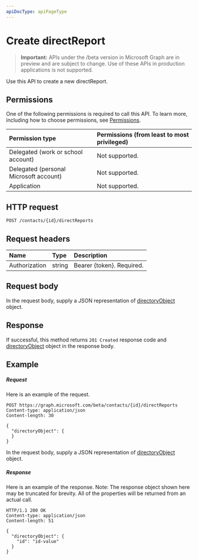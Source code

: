 ```yaml
---
apiDocType: apiPageType
---
```

# Create directReport

> **Important:** APIs under the /beta version in Microsoft Graph are in preview and are subject to change. Use of these APIs in production applications is not supported.

Use this API to create a new directReport.
## Permissions
One of the following permissions is required to call this API. To learn more, including how to choose permissions, see [Permissions](../../../concepts/permissions_reference.md).

|Permission type      | Permissions (from least to most privileged)              |
|:--------------------|:---------------------------------------------------------|
|Delegated (work or school account) | Not supported.    |
|Delegated (personal Microsoft account) | Not supported.    |
|Application | Not supported. |

## HTTP request
<!-- { "blockType": "ignored" } -->
```http
POST /contacts/{id}/directReports

```
## Request headers
| Name       | Type | Description|
|:---------------|:--------|:----------|
| Authorization  | string  | Bearer {token}. Required. |

## Request body
In the request body, supply a JSON representation of [directoryObject](../resources/directoryobject.md) object.

## Response

If successful, this method returns `201 Created` response code and [directoryObject](../resources/directoryobject.md) object in the response body.

## Example
##### Request
Here is an example of the request.
<!-- {
  "blockType": "request",
  "name": "create_directoryobject_from_orgcontact"
}-->
```http
POST https://graph.microsoft.com/beta/contacts/{id}/directReports
Content-type: application/json
Content-length: 30

{
  "directoryObject": {
  }
}
```
In the request body, supply a JSON representation of [directoryObject](../resources/directoryobject.md) object.
##### Response
Here is an example of the response. Note: The response object shown here may be truncated for brevity. All of the properties will be returned from an actual call.
<!-- {
  "blockType": "response",
  "truncated": true,
  "@odata.type": "microsoft.graph.directoryObject"
} -->
```http
HTTP/1.1 200 OK
Content-type: application/json
Content-length: 51

{
  "directoryObject": {
    "id": "id-value"
  }
}
```

<!-- uuid: 8fcb5dbc-d5aa-4681-8e31-b001d5168d79
2015-10-25 14:57:30 UTC -->
<!-- {
  "type": "#page.annotation",
  "description": "Create directReport",
  "keywords": "",
  "section": "documentation",
  "tocPath": ""
}-->